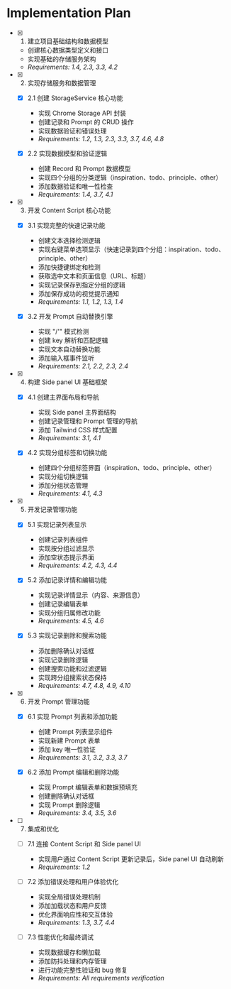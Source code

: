 # Implementation Plan

- [x] 1. 建立项目基础结构和数据模型

  - 创建核心数据类型定义和接口
  - 实现基础的存储服务架构
  - _Requirements: 1.4, 2.3, 3.3, 4.2_

- [x] 2. 实现存储服务和数据管理

  - [x] 2.1 创建 StorageService 核心功能

    - 实现 Chrome Storage API 封装
    - 创建记录和 Prompt 的 CRUD 操作
    - 实现数据验证和错误处理
    - _Requirements: 1.2, 1.3, 2.3, 3.3, 3.7, 4.6, 4.8_

  - [x] 2.2 实现数据模型和验证逻辑
    - 创建 Record 和 Prompt 数据模型
    - 实现四个分组的分类逻辑（inspiration、todo、principle、other）
    - 添加数据验证和唯一性检查
    - _Requirements: 1.4, 3.7, 4.1_

- [x] 3. 开发 Content Script 核心功能

  - [x] 3.1 实现完整的快速记录功能

    - 创建文本选择检测逻辑
    - 实现右键菜单选项显示（快速记录到四个分组：inspiration、todo、principle、other）
    - 添加快捷键绑定和检测
    - 获取选中文本和页面信息（URL、标题）
    - 实现记录保存到指定分组的逻辑
    - 添加保存成功的视觉提示通知
    - _Requirements: 1.1, 1.2, 1.3, 1.4_

  - [x] 3.2 开发 Prompt 自动替换引擎
    - 实现 "/'" 模式检测
    - 创建 key 解析和匹配逻辑
    - 实现文本自动替换功能
    - 添加输入框事件监听
    - _Requirements: 2.1, 2.2, 2.3, 2.4_

- [x] 4. 构建 Side panel UI 基础框架

  - [x] 4.1 创建主界面布局和导航

    - 实现 Side panel 主界面结构
    - 创建记录管理和 Prompt 管理的导航
    - 添加 Tailwind CSS 样式配置
    - _Requirements: 3.1, 4.1_

  - [x] 4.2 实现分组标签和切换功能
    - 创建四个分组标签界面（inspiration、todo、principle、other）
    - 实现分组切换逻辑
    - 添加分组状态管理
    - _Requirements: 4.1, 4.3_

- [x] 5. 开发记录管理功能

  - [x] 5.1 实现记录列表显示

    - 创建记录列表组件
    - 实现按分组过滤显示
    - 添加空状态提示界面
    - _Requirements: 4.2, 4.3, 4.4_

  - [x] 5.2 添加记录详情和编辑功能

    - 实现记录详情显示（内容、来源信息）
    - 创建记录编辑表单
    - 实现分组归属修改功能
    - _Requirements: 4.5, 4.6_

  - [x] 5.3 实现记录删除和搜索功能
    - 添加删除确认对话框
    - 实现记录删除逻辑
    - 创建搜索功能和过滤逻辑
    - 实现跨分组搜索状态保持
    - _Requirements: 4.7, 4.8, 4.9, 4.10_

- [x] 6. 开发 Prompt 管理功能

  - [x] 6.1 实现 Prompt 列表和添加功能

    - 创建 Prompt 列表显示组件
    - 实现新建 Prompt 表单
    - 添加 key 唯一性验证
    - _Requirements: 3.1, 3.2, 3.3, 3.7_

  - [x] 6.2 添加 Prompt 编辑和删除功能
    - 实现 Prompt 编辑表单和数据预填充
    - 创建删除确认对话框
    - 实现 Prompt 删除逻辑
    - _Requirements: 3.4, 3.5, 3.6_

- [ ] 7. 集成和优化

  - [ ] 7.1 连接 Content Script 和 Side panel UI

    - 实现用户通过 Content Script 更新记录后，Side panel UI 自动刷新
    - _Requirements: 1.2_

  - [ ] 7.2 添加错误处理和用户体验优化

    - 实现全局错误处理机制
    - 添加加载状态和用户反馈
    - 优化界面响应性和交互体验
    - _Requirements: 1.3, 3.7, 4.4_

  - [ ] 7.3 性能优化和最终调试
    - 实现数据缓存和懒加载
    - 添加防抖处理和内存管理
    - 进行功能完整性验证和 bug 修复
    - _Requirements: All requirements verification_
